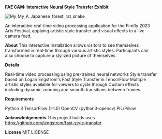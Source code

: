 
**FAE CAM: Interactive Neural Style Transfer Exhibit**

![My_My_A_Japanese_forest_rat_snake](https://github.com/user-attachments/assets/c90b410e-3e28-437c-b208-c021b36f70be)

An interactive real-time video processing application for the Firefly 2023 Arts Festival, applying artistic style transfer and visual effects to a live camera feed.

**About**
This interactive installation allows visitors to see themselves transformed in real-time through various artistic styles. Participants can also choose to capture a stylized picture of themselves.

**Details**

Real-time video processing using pre-trained neural networks
Style transfer based on Logan Engstrom's Fast Style Transfer in TensorFlow
Multiple artistic styles available for viewers to cycle through
Custom effects including dynamic zooming and smooth transitions between frames

**Requirements**

Python 3
TensorFlow (>1.0)
OpenCV (python3-opencv)
PIL/Pillow


**Acknowledgements** 
This project builds uses https://github.com/lengstrom/fast-style-transfer

**License**
MIT LICENSE


